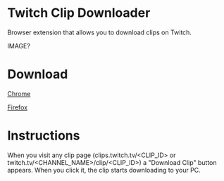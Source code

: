 # Twitch Clip Downloader
Browser extension that allows you to download clips on Twitch.

IMAGE? 

# Download

[Chrome](https://chrome.google.com/webstore/detail/twitch-clip-downloader/klkjnhemebjdikndlpknonjedeefkedk?)

[Firefox](https://addons.mozilla.org/en-US/firefox/addon/twitchclipdownloader)

# Instructions

When you visit any clip page (clips.twitch.tv/<CLIP_ID> or twitch.tv/<CHANNEL_NAME>/clip/<CLIP_ID>) a "Download Clip" button appears. When you click it, the clip starts downloading to your PC.
